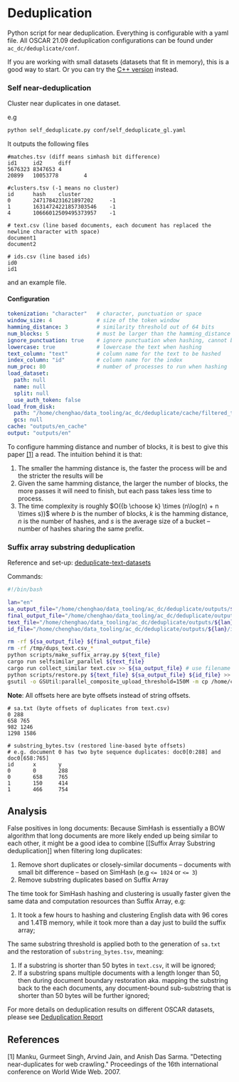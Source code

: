 # Deduplication

Python script for near deduplication. Everything is configurable with a yaml file. All OSCAR 21.09 deduplication configurations can be found under `ac_dc/deduplicate/conf`.

If you are working with small datasets (datasets that fit in memory), this is a good way to start. Or you can try the [C++ version](https://github.com/ChenghaoMou/simhash) instead.

### Self near-deduplication
Cluster near duplicates in one dataset.

e.g
```bash
python self_deduplicate.py conf/self_deduplicate_gl.yaml
```

It outputs the following files
```text
#matches.tsv (diff means simhash bit difference)
id1     id2     diff
5676323 8347653 4
20899   10053778        4

#clusters.tsv (-1 means no cluster)
id      hash    cluster
0       2471784231621897202     -1
1       16314724221857303546    -1
4       10666012509495373957    -1

# text.csv (line based documents, each document has replaced the newline character with space)
document1
document2

# ids.csv (line based ids)
id0
id1
```

and an example file.

#### Configuration
```yaml
tokenization: "character"   # character, punctuation or space
window_size: 4              # size of the token window
hamming_distance: 3         # similarity threshold out of 64 bits
num_blocks: 5               # must be larger than the hamming_distance
ignore_punctuation: true    # ignore punctuation when hashing, cannot be true when punctuation is used for tokenization
lowercase: true             # lowercase the text when hashing
text_column: "text"         # column name for the text to be hashed
index_column: "id"          # column name for the index
num_proc: 80                # number of processes to run when hashing
load_dataset:
  path: null
  name: null
  split: null
  use_auth_token: false
load_from_disk:
  path: "/home/chenghao/data_tooling/ac_dc/deduplicate/cache/filtered_tot"
  gcs: null
cache: "outputs/en_cache"
output: "outputs/en"
```

To configure hamming distance and number of blocks, it is best to give this paper [[1]](#1) a read. The intuition behind it is that:
1. The smaller the hamming distance is, the faster the process will be and the stricter the results will be
2. Given the same hamming distance, the larger the number of blocks, the more passes it will need to finish, but each pass takes less time to process.
3. The time complexity is roughly $O({b \choose k} \times (n\log(n) + n \times s))$ where $b$ is the number of blocks, $k$ is the hamming distance, $n$ is the number of hashes, and $s$ is the average size of a bucket – number of hashes sharing the same prefix.

### Suffix array substring deduplication

Reference and set-up: [deduplicate-text-datasets](https://github.com/google-research/deduplicate-text-datasets)

Commands:
```bash
#!/bin/bash

lan="en"
sa_output_file="/home/chenghao/data_tooling/ac_dc/deduplicate/outputs/${lan}/sa.txt"
final_output_file="/home/chenghao/data_tooling/ac_dc/deduplicate/outputs/${lan}/substring_bytes.tsv"
text_file="/home/chenghao/data_tooling/ac_dc/deduplicate/outputs/${lan}/text.csv"
id_file="/home/chenghao/data_tooling/ac_dc/deduplicate/outputs/${lan}/ids.csv"

rm -rf ${sa_output_file} ${final_output_file}
rm -rf /tmp/dups_text.csv_*
python scripts/make_suffix_array.py ${text_file}
cargo run selfsimilar_parallel ${text_file}
cargo run collect_similar text.csv >> ${sa_output_file} # use filename only
python scripts/restore.py ${text_file} ${sa_output_file} ${id_file} >> ${final_output_file}
gsutil -o GSUtil:parallel_composite_upload_threshold=150M -m cp /home/chenghao/data_tooling/ac_dc/deduplicate/outputs/${lan}/{substring_bytes.tsv,sa.txt,ids.csv,text.csv} gs://commoncrawl2022/outputs/${lan}/
```

**Note**: All offsets here are byte offsets instead of string offsets.

```text
# sa.txt (byte offsets of duplicates from text.csv)
0 288
658 765
982 1246
1298 1586

# substring_bytes.tsv (restored line-based byte offsets)
# e.g. document 0 has two byte sequence duplicates: doc0[0:288] and doc0[658:765]
id      x       y
0       0       288
0       658     765
1       150     414
1       466     754
```

## Analysis

False positives in long documents: Because SimHash is essentially a BOW algorithm that long documents are more likely ended up being similar to each other, it might be a good idea to combine [[Suffix Array Substring deduplication]] when filtering long duplicates:
1. Remove short duplicates or closely-similar documents – documents with small bit difference – based on SimHash (e.g `<= 1024` or `<= 3`)
2. Remove substring duplicates based on Suffix Array

The time took for SimHash hashing and clustering is usually faster given the same data and computation resources than Suffix Array, e.g:
1. It took a few hours to hashing and clustering English data with 96 cores and 1.4TB memory, while it took more than a day just to build the suffix array;

The same substring threshold is applied both to the generation of `sa.txt` and the restoration of `substring_bytes.tsv`, meaning:
1. If a substring is shorter than $50$ bytes in `text.csv`, it will be ignored;
2. If a substring spans multiple documents with a length longer than $50$, then during document boundary restoration aka. mapping the substring back to the each documents, any document-bound sub-substring that is shorter than $50$ bytes will be further ignored;

For more details on deduplication results on different OSCAR datasets, please see [Deduplication Report](https://chenghaomou.github.io/1%20Projects/BigScience/SubProjects/Deduplication%20report)

## References
<a id="1">[1]</a> Manku, Gurmeet Singh, Arvind Jain, and Anish Das Sarma. "Detecting near-duplicates for web crawling." Proceedings of the 16th international conference on World Wide Web. 2007.
